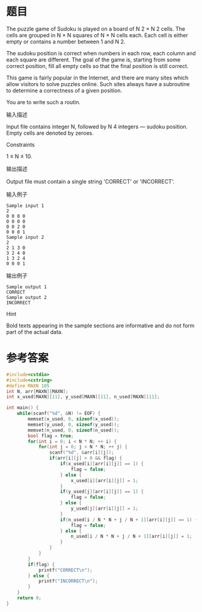 # 题目
The puzzle game of Sudoku is played on a board of N 2 × N 2 cells. The cells are grouped in N × N squares of N × N cells each. Each cell is either empty or contains a number between 1 and N 2.

The sudoku position is correct when numbers in each row, each column and each square are different. The goal of the game is, starting from some correct position, fill all empty cells so that the final position is still correct.

This game is fairly popular in the Internet, and there are many sites which allow visitors to solve puzzles online. Such sites always have a subroutine to determine a correctness of a given position.

You are to write such a routin.

输入描述

Input file contains integer N, followed by N 4 integers — sudoku position. Empty cells are denoted by zeroes.

Constraints

1 ≤ N ≤ 10.

输出描述

Output file must contain a single string 'CORRECT' or 'INCORRECT'.
　

输入例子
```
Sample input 1
2
0 0 0 0
0 0 0 0
0 0 2 0
0 0 0 1
Sample input 2
2
2 1 3 0
3 2 4 0
1 3 2 4
0 0 0 1
```
输出例子
```
Sample output 1
CORRECT
Sample output 2
INCORRECT
```
Hint

Bold texts appearing in the sample sections are informative and do not form part of the actual data.

# 参考答案
```c++
#include<cstdio>
#include<cstring>
#define MAXN 105
int N, arr[MAXN][MAXN];
int x_used[MAXN][11], y_used[MAXN][11], n_used[MAXN][11];

int main() {
    while(scanf("%d", &N) != EOF) {
        memset(x_used, 0, sizeof(x_used));
        memset(y_used, 0, sizeof(y_used));
        memset(n_used, 0, sizeof(n_used));
        bool flag = true;
        for(int i = 0; i < N * N; ++ i) {
            for(int j = 0; j < N * N; ++ j) {
                scanf("%d", &arr[i][j]);
                if(arr[i][j] > 0 && flag) {
                    if(x_used[i][arr[i][j]] == 1) {
                        flag = false;
                    } else {
                        x_used[i][arr[i][j]] = 1;
                    }
                    if(y_used[j][arr[i][j]] == 1) {
                        flag = false;
                    } else {
                        y_used[j][arr[i][j]] = 1;
                    }
                    if(n_used[i / N * N + j / N + 1][arr[i][j]] == 1) {
                        flag = false;
                    } else {
                        n_used[i / N * N + j / N + 1][arr[i][j]] = 1;
                    }
                }
            }
        }
        if(flag) {
            printf("CORRECT\n");
        } else {
            printf("INCORRECT\n");
        }
    }
    return 0;
}




